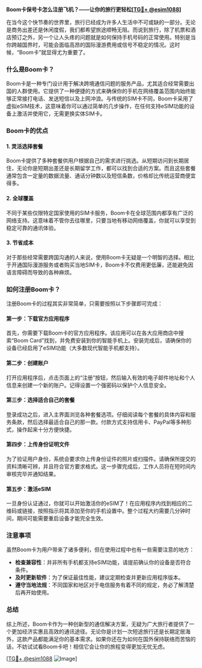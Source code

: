 **Boom卡保号卡怎么注册飞机？——让你的旅行更轻松[[TG💪+ @esim1088](https://t.me/s/esim1088)]**

在当今这个快节奏的世界里，旅行已经成为许多人生活中不可或缺的一部分。无论是商务出差还是休闲度假，我们都希望旅途顺畅无阻。而说到旅行，除了机票和酒店预订之外，另一个让人头疼的问题就是如何保持手机号码的正常使用。特别是当你跨越国界时，可能会面临高昂的国际漫游费用或信号不稳定的情况。这时候，“Boom卡”就显得尤为重要了。

### 什么是Boom卡？

Boom卡是一种专门设计用于解决跨境通信问题的服务产品，尤其适合经常需要出国的人群使用。它提供了一种便捷的方式来确保你的手机在网络覆盖范围内始终能够正常接打电话、发送短信以及上网冲浪。与传统的SIM卡不同，Boom卡采用了虚拟eSIM技术，这意味着你可以通过简单的几步操作，在任何支持eSIM功能的设备上激活并使用它，无需更换实体SIM卡。

### Boom卡的优点

#### 1. **灵活选择套餐**
   Boom卡提供了多种套餐供用户根据自己的需求进行挑选。从短期访问到长期居住，无论你是短期出差还是长期留学工作，都可以找到合适的方案。而且这些套餐通常包含一定量的数据流量、通话分钟数以及短信条数，价格却比传统运营商便宜得多。

#### 2. **全球覆盖**
   不同于某些仅限特定国家使用的SIM卡服务，Boom卡在全球范围内都享有广泛的网络支持。这意味着不管你去往哪里，只要当地有移动网络覆盖，你就可以享受到稳定可靠的通讯体验。

#### 3. **节省成本**
   对于那些经常需要跨国沟通的人来说，使用Boom卡无疑是一个明智的选择。相比于开通国际漫游服务或者购买当地SIM卡，Boom卡不仅费用更低廉，还能避免因语言障碍而导致的各种麻烦。

### 如何注册Boom卡？

注册Boom卡的过程其实非常简单，只需要按照以下步骤即可完成：

#### 第一步：下载官方应用程序
首先，你需要下载Boom卡的官方应用程序。该应用可以在各大应用商店中搜索“Boom Card”找到，并免费安装到你的智能手机上。安装完成后，请确保你的设备已经启用了eSIM功能（大多数现代智能手机都支持）。

#### 第二步：创建账户
打开应用程序后，点击页面上的“注册”按钮，然后输入有效的电子邮件地址和个人信息来创建一个新的账户。记得设置一个强密码以保护个人信息安全。

#### 第三步：选择适合自己的套餐
登录成功之后，进入主界面浏览各种套餐选项。仔细阅读每个套餐的具体内容和服务条款，然后选择最适合自己的那一款。付款方式支持信用卡、PayPal等多种形式，操作起来十分方便快捷。

#### 第四步：上传身份证明文件
为了验证用户身份，系统会要求你上传身份证件的照片或扫描件。请确保所提交的资料清晰可辨，并且符合官方要求格式。这一步骤完成后，工作人员将在短时间内审核完毕并通知结果。

#### 第五步：激活eSIM
一旦身份认证通过，你就可以开始激活你的eSIM了！在应用程序内找到相应的二维码或链接，按照指示将其添加至你的手机设置中。整个过程大约需要几分钟时间，期间可能需要重启设备才能完全生效。

### 注意事项

虽然Boom卡为用户带来了诸多便利，但在使用过程中也有一些需要注意的地方：

- **检查兼容性**：并非所有手机都支持eSIM功能，请提前确认你的设备是否符合条件。
- **及时更新软件**：为了保证最佳性能，建议定期检查并更新应用程序版本。
- **遵守当地法规**：不同国家和地区对于电信服务有着不同的规定，务必了解清楚后再开始使用。

### 总结

综上所述，Boom卡作为一种创新型的通信解决方案，无疑为广大旅行者提供了一个更加经济实惠且高效的通讯途径。无论你是计划一次短途旅行还是长期定居海外，这款产品都能满足你的基本需求。如果你还在为如何在国外保持联络而苦恼的话，不妨试试看Boom卡吧！相信它会让你的旅程变得更加无忧无虑。

[[TG💪+ @esim1088](https://t.me/s/esim1088) ![Image](https://i.postimg.cc/4NQfJmqS/Snipaste-2025-05-13-00-14-12.png)]